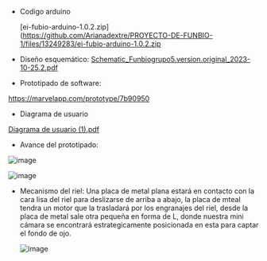 
- Codigo arduino

  [ei-fubio-arduino-1.0.2.zip](https://github.com/Arianadextre/PROYECTO-DE-FUNBIO-1/files/13249283/ei-fubio-arduino-1.0.2.zip

- Diseño esquemático:
[Schematic_Funbiogrupo5.version.original_2023-10-25.2.pdf](https://github.com/Arianadextre/PROYECTO-DE-FUNBIO-1/files/13250180/Schematic_Funbiogrupo5.version.original_2023-10-25.2.pdf)


- Prototipado de software:

https://marvelapp.com/prototype/7b90950

- Diagrama de usuario

[Diagrama de usuario (1).pdf](https://github.com/Arianadextre/PROYECTO-DE-FUNBIO-1/files/13250238/Diagrama.de.usuario.1.pdf)



- Avance del prototipado:

![image](https://github.com/Arianadextre/PROYECTO-DE-FUNBIO-1/assets/143019386/49279f9f-9105-41bd-8dbe-67e8e8a50225)

![image](https://github.com/Arianadextre/PROYECTO-DE-FUNBIO-1/assets/143019386/f56d7d6d-55a1-495d-a4dd-b81ca88aebc4)



- Mecanismo del riel: Una placa de metal plana estará en contacto con la cara lisa del riel para deslizarse de arriba a abajo, la placa de mteal tendra un motor que la trasladará por los engranajes del riel, desde la placa de metal sale otra pequeña en forma de L, donde nuestra mini cámara se encontrará estrategicamente posicionada en esta para captar el fondo de ojo.
  
  ![image](https://github.com/Arianadextre/PROYECTO-DE-FUNBIO-1/assets/143019275/fcbb53bd-8f2b-4d42-a5df-bef5bd812caa)

